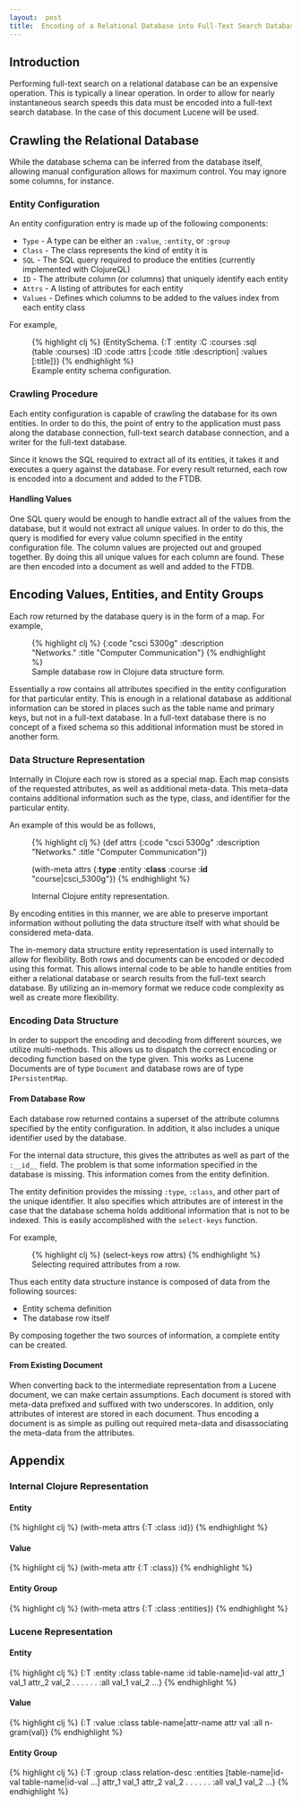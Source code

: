 ```yaml
---
layout:  post
title:  Encoding of a Relational Database into Full-Text Search Database
---
```

## Introduction ##

Performing full-text search on a relational database can be an expensive operation.  This is typically  a linear operation.  In order to allow for nearly instantaneous search speeds this data must be encoded into a full-text search database.  In the case of this document Lucene will be used.

## Crawling the Relational Database ##
While the database schema can be inferred from the database itself, allowing manual configuration allows for maximum control.  You may ignore some columns, for instance.

### Entity Configuration ###

An entity configuration entry is made up of the following components:

 * `Type` - A type can be either an `:value`, `:entity`, or `:group`
 * `Class` - The class represents the kind of entity it is
 * `SQL` - The SQL query required to produce the entities (currently implemented with ClojureQL)
 * `ID` - The attribute column (or columns) that uniquely identify each entity
 * `Attrs` - A listing of attributes for each entity
 * `Values` - Defines which columns to be added to the values index from each entity class

For example,

<figure>
{% highlight clj %}
(EntitySchema.
   {:T :entity
    :C :courses
    :sql (table :courses)
    :ID :code
    :attrs [:code :title :description]
    :values [:title]})
{% endhighlight %}
	<figcaption>Example entity schema configuration.</figcaption>
</figure>

### Crawling Procedure ###

Each entity configuration is capable of crawling the database for its own entities.  In order to do this, the point of entry to the application must pass along the database connection, full-text search database connection, and a writer for the full-text database.

Since it knows the SQL required to extract all of its entities, it takes it and executes a query against the database.  For every result returned, each row is encoded into a document and added to the FTDB.

#### Handling Values ####

One SQL query would be enough to handle extract all of the values from the database, but it would not extract all _unique_ values.  In order to do this, the query is modified for every value column specified in the entity configuration file.  The column values are projected out and grouped together.  By doing this all unique values for each column are found.  These are then encoded into a document as well and added to the FTDB.

## Encoding Values, Entities, and Entity Groups ##

Each row returned by the database query is in the form of a map.  For example,

<figure>
{% highlight clj %}
{:code "csci 5300g" :description "Networks." :title "Computer Communication"}
{% endhighlight %}
	<figcaption>Sample database row in Clojure data structure form.</figcaption>
</figure>

Essentially a row contains all attributes specified in the entity configuration for that particular entity.  This is enough in a relational database as additional information can be stored in places such as the table name and primary keys, but not in a full-text database.  In a full-text database there is no concept of a fixed schema so this additional information must be stored in another form.

### Data Structure Representation ###

Internally in Clojure each row is stored as a special map.  Each map consists of the requested attributes, as well as additional meta-data.  This meta-data contains additional information such as the type, class, and identifier for the particular entity.

An example of this would be as follows,

<figure>
{% highlight clj %}
(def attrs
  {:code "csci 5300g" :description "Networks." :title "Computer Communication"})

(with-meta attrs
           {:__type__ :entity
            :__class__ :course
            :__id__ "course|csci_5300g"})
{% endhighlight %}
	<figcaption>Internal Clojure entity representation.</figcaption>
</figure>

By encoding entities in this manner, we are able to preserve important information without polluting the data structure itself with what should be considered meta-data.

The in-memory data structure entity representation is used internally to allow for flexibility.  Both rows and documents can be encoded or decoded using this format.  This allows internal code to be able to handle entities from either a relational database or search results from the full-text search database.  By utilizing an in-memory format we reduce code complexity as well as create more flexibility.

### Encoding Data Structure ###

In order to support the encoding and decoding from different sources, we utilize multi-methods.  This allows us to dispatch the correct encoding or decoding function based on the type given.  This works as Lucene Documents are of type `Document` and database rows are of type `IPersistentMap`.

#### From Database Row ####

Each database row returned contains a superset of the attribute columns specified by the entity configuration.  In addition, it also includes a unique identifier used by the database.

For the internal data structure, this gives the attributes as well as part of the `:__id__` field.  The problem is that some information specified in the database is missing.  This information comes from the entity definition.

The entity definition provides the missing `:type`, `:class`, and other part of the unique identifier.  It also specifies which attributes are of interest in the case that the database schema holds additional information that is not to be indexed.  This is easily accomplished with the `select-keys` function.

For example,

<figure>
{% highlight clj %}
(select-keys row attrs)
{% endhighlight %}
	<figcaption>Selecting required attributes from a row.</figcaption>
</figure>

Thus each entity data structure instance is composed of data from the following sources:

 * Entity schema definition
 * The database row itself

By composing together the two sources of information, a complete entity can be created.

#### From Existing Document ####

When converting back to the intermediate representation from a Lucene document, we can make certain assumptions.  Each document is stored with meta-data prefixed and suffixed with two underscores.  In addition, only attributes of interest are stored in each document.  Thus encoding a document is as simple as pulling out required meta-data and disassociating the meta-data from the attributes.

## Appendix ##

### Internal Clojure Representation ###

#### Entity ####

{% highlight clj %}
(with-meta attrs
           {:T :class :id})
{% endhighlight %}

#### Value ####

{% highlight clj %}
(with-meta attr
           {:T :class})
{% endhighlight %}

#### Entity Group ####

{% highlight clj %}
(with-meta attrs
           {:T :class :entities})
{% endhighlight %}

### Lucene Representation ###

#### Entity ####

{% highlight clj %}
{:T     :entity
 :class table-name
 :id    table-name|id-val
 attr_1 val_1
 attr_2 val_2
   .      .
   .      .
   .      .
 :all   val_1 val_2 ...}
{% endhighlight %}

#### Value ####

{% highlight clj %}
{:T     :value
 :class table-name|attr-name
 attr   val
 :all   n-gram(val)}
{% endhighlight %}

#### Entity Group ####

{% highlight clj %}
{:T        :group
 :class    relation-desc
 :entities [table-name|id-val table-name|id-val ...]
 attr_1    val_1
 attr_2    val_2
   .         .
   .         .
   .         .
 :all      val_1 val_2 ...}
{% endhighlight %}
